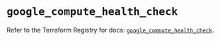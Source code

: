# `google_compute_health_check`

Refer to the Terraform Registry for docs: [`google_compute_health_check`](https://registry.terraform.io/providers/hashicorp/google/6.33.0/docs/resources/compute_health_check).
